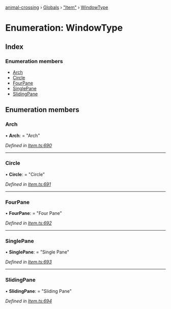 [animal-crossing](../README.md) › [Globals](../globals.md) › ["Item"](../modules/_item_.md) › [WindowType](_item_.windowtype.md)

# Enumeration: WindowType

## Index

### Enumeration members

* [Arch](_item_.windowtype.md#arch)
* [Circle](_item_.windowtype.md#circle)
* [FourPane](_item_.windowtype.md#fourpane)
* [SinglePane](_item_.windowtype.md#singlepane)
* [SlidingPane](_item_.windowtype.md#slidingpane)

## Enumeration members

###  Arch

• **Arch**: = "Arch"

*Defined in [Item.ts:690](https://github.com/Norviah/animal-crossing/blob/87636f7/module/types/Item.ts#L690)*

___

###  Circle

• **Circle**: = "Circle"

*Defined in [Item.ts:691](https://github.com/Norviah/animal-crossing/blob/87636f7/module/types/Item.ts#L691)*

___

###  FourPane

• **FourPane**: = "Four Pane"

*Defined in [Item.ts:692](https://github.com/Norviah/animal-crossing/blob/87636f7/module/types/Item.ts#L692)*

___

###  SinglePane

• **SinglePane**: = "Single Pane"

*Defined in [Item.ts:693](https://github.com/Norviah/animal-crossing/blob/87636f7/module/types/Item.ts#L693)*

___

###  SlidingPane

• **SlidingPane**: = "Sliding Pane"

*Defined in [Item.ts:694](https://github.com/Norviah/animal-crossing/blob/87636f7/module/types/Item.ts#L694)*
